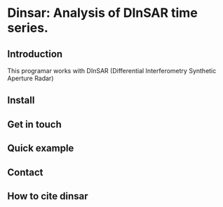# Dinsar: Analysis of DInSAR time series.

## Introduction
This programar works with DInSAR (Differential Interferometry Synthetic Aperture Radar)

## Install

## Get in touch

## Quick example

## Contact

## How to cite dinsar





